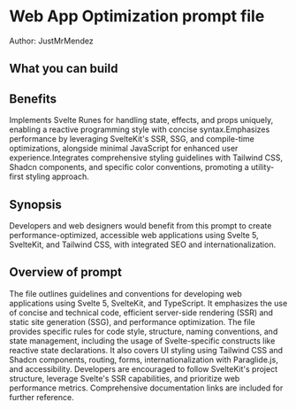 # Web App Optimization  prompt file

Author: JustMrMendez

## What you can build


## Benefits
Implements Svelte Runes for handling state, effects, and props uniquely, enabling a reactive programming style with concise syntax.Emphasizes performance by leveraging SvelteKit's SSR, SSG, and compile-time optimizations, alongside minimal JavaScript for enhanced user experience.Integrates comprehensive styling guidelines with Tailwind CSS, Shadcn components, and specific color conventions, promoting a utility-first styling approach.

## Synopsis
Developers and web designers would benefit from this prompt to create performance-optimized, accessible web applications using Svelte 5, SvelteKit, and Tailwind CSS, with integrated SEO and internationalization.

## Overview of  prompt
The  file outlines guidelines and conventions for developing web applications using Svelte 5, SvelteKit, and TypeScript. It emphasizes the use of concise and technical code, efficient server-side rendering (SSR) and static site generation (SSG), and performance optimization. The file provides specific rules for code style, structure, naming conventions, and state management, including the usage of Svelte-specific constructs like reactive state declarations. It also covers UI styling using Tailwind CSS and Shadcn components, routing, forms, internationalization with Paraglide.js, and accessibility. Developers are encouraged to follow SvelteKit's project structure, leverage Svelte's SSR capabilities, and prioritize web performance metrics. Comprehensive documentation links are included for further reference.

